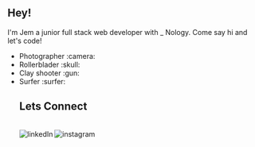 <h2>Hey!</h2>

<p>I'm Jem a junior full stack web developer with _ Nology.
    Come say hi and let's code!</p>

<ul> 
  <li>Photographer :camera: </li> 
  <li>Rollerblader :skull:</li> 
  <li>Clay shooter :gun: </li>
  <li>Surfer :surfer:</li>
    
<h2>Lets Connect</h2>
<br>
<img align="left" alt="linkedIn" src="https://img.shields.io/badge/LinkedIn-0077B5?style=for-the-badge&logo=linkedin&logoColor=white" href="https://www.linkedin.com/in/jemma-holmes-14b89a10a/"> 

<img align="left" alt="instagram" src="https://img.shields.io/badge/Instagram-E4405F?style=for-the-badge&logo=instagram&logoColor=white" href="https://www.instagram.com/jemma.j.photography/"> 


